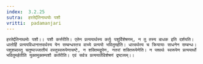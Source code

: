 ```yaml
---
index:  3.2.25
sutra:  हरतेर्द्दतिनाथयोः पशौ
vritti:  padamanjari
---
```


	हरतेर्द्दतिनाथमोः पशौ।। पशौ कर्त्तरीति। एतेन प्रत्ययार्थस्य कर्तुः पशुर्विशेषणम्, न तु तस्य बाधक इति दर्शयति। धातोर्हि प्रत्ययविधानात्तदर्थस्य येन सम्बन्धस्तत्र वाच्ये प्रत्ययो भवितुमर्हति। धात्वर्थस्य च क्रियायाः साधनेन सम्बन्धः। पशुशब्दस्तु चतुष्पाज्जातीयं वस्तुस्वरूपेणाचष्टे, न शक्तिमद्रूपेण, नतरां शक्तिरूपेणेति। न पश्वर्थः स्वरूपेण प्रत्ययार्थो भवितुमर्हतीति युक्तमुक्तम्पशौ कर्तरीति। एवं सर्वत्र प्रत्ययार्तविशेषणं द्रष्टव्यम्।।
